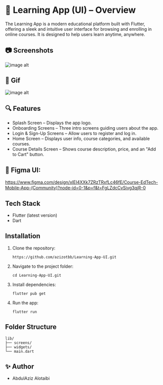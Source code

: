 # 📘 Learning App (UI) – Overview
The Learning App is a modern educational platform built with Flutter, 
offering a sleek and intuitive user interface for browsing and enrolling in online courses. It is designed to help users learn anytime, anywhere.



## 📷 Screenshots 

![image alt](https://github.com/azizotbb/Learning-App-UI/blob/3b120117f7fd13a02a9445c70662180b49fb3bce/img.jpeg)



## 🎥 Gif

![image alt](https://github.com/azizotbb/Learning-App-UI/blob/3b120117f7fd13a02a9445c70662180b49fb3bce/gif.gif)



## 🔍 Features
- Splash Screen – Displays the app logo.
- Onboarding Screens – Three intro screens guiding users about the app.
- Login & Sign-Up Screens – Allow users to register and log in.
- Home Screen – Displays user info, course categories, and available courses.
- Course Details Screen – Shows course description, price, and an "Add to Cart" button.



##  🎨 Figma UI:
https://www.ﬁgma.com/design/xlEI4XXk7ZRzTRxfLc46fE/Course-EdTech-Mobile-App-(Community)?node-id=0-1&p=f&t=FgLZdcCvSivg3qjR-0



## Tech Stack

- Flutter (latest version) 
- Dart



## Installation

1.  Clone the repository:

    `https://github.com/azizotbb/Learning-App-UI.git` 

2.  Navigate to the project folder:

    `cd Learning-App-UI.git` 

3.  Install dependencies:

    `flutter pub get` 

4.  Run the app:

    `flutter run`




## Folder Structure

    lib/
    ├── screens/
    ├── widgets/
    └── main.dart
    

    
## ✨ Author

- AbdulAziz Alotaibi
